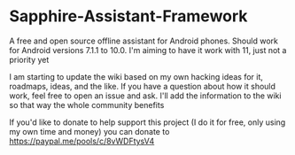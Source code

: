 # Sapphire-Assistant-Framework
A free and open source offline assistant for Android phones. Should work for Android versions 7.1.1 to 10.0. I'm aiming to have it work with 11, just not a priority yet

I am starting to update the wiki based on my own hacking ideas for it, roadmaps, ideas, and the like. If you have a question about how it should work, feel free to open an issue and ask. I'll add the information to the wiki so that way the whole community benefits

If you'd like to donate to help support this project (I do it for free, only using my own time and money) you can donate to https://paypal.me/pools/c/8vWDFtysV4
